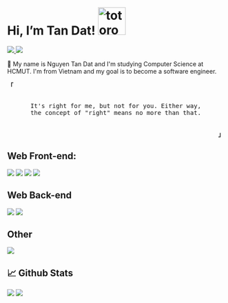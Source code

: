# Hi, I’m Tan Dat!   <img src="https://emoji.gg/assets/emoji/9085-totoro.png" width="64px" height="64px" alt="totoro">
<a href=https://www.linkedin.com/in/truong-duy-12a4b5188/> <img src="https://img.shields.io/badge/-LinkedIn-0e76a8?style=plastic&logo=linkedIn"> </a> <img src="https://komarev.com/ghpvc/?username=anhduy1202&color=blue">

👨 My name is Nguyen Tan Dat and I'm studying Computer Science at HCMUT. I'm from Vietnam and my goal is to become a software engineer.

<p align="left"><strong><samp>「</samp></strong></p>
    <p align="center">
        <samp><br>
        It's right for me, but not for you. Either way,<br>
        the concept of "right" means no more than that.<br>
        </samp><br>
    </p>
<p align="right"><strong><samp>」</samp></strong></p>

## Web Front-end:
<img src="https://img.shields.io/badge/react-%2320232a.svg?style=for-the-badge&logo=react&logoColor=%2361DAFB">  <img src="https://img.shields.io/badge/javascript-%23323330.svg?style=for-the-badge&logo=javascript&logoColor=%23F7DF1E">   <img src="https://img.shields.io/badge/html5-%23E34F26.svg?style=for-the-badge&logo=html5&logoColor=white"> <img src="https://img.shields.io/badge/css3-%231572B6.svg?style=for-the-badge&logo=css3&logoColor=white">

## Web Back-end
<img src="https://img.shields.io/badge/express.js-%23404d59.svg?style=for-the-badge&logo=express&logoColor=%2361DAFB"> <img src="https://img.shields.io/badge/node.js-6DA55F?style=for-the-badge&logo=node.js&logoColor=white"> 
## Other
<img src="https://img.shields.io/badge/c++-%2300599C.svg?style=for-the-badge&logo=c%2B%2B&logoColor=white">

## 📈 Github Stats


<img src="https://github-readme-stats.vercel.app/api?username=Jinnux263&theme=tokyonight&show_icons=true&count_private=true">
<img src="https://github-readme-stats.vercel.app/api/top-langs/?username=Jinnux263&theme=tokyonight&layout=compact&langs_count=6">


